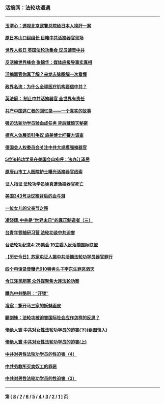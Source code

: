 ### 活摘网：法轮功遭遇
---
#### [玉清心：透视北京武警总院给日本人换肝一案](../../pages/nf5881/n13771978.md?08150430) 
#### [原日本山口组组长 目睹中共活摘器官现场](../../pages/nf5881/n13767360.md?08150430) 
#### [世界人权日 英国法轮功集会 议员谴责中共](../../pages/nf5881/n13431763.md?08150430) 
#### [反活摘世界峰会 张锦华：媒体应报导事实真相](../../pages/nf5881/n13278502.md?08150430) 
#### [活摘器官你真了解？来龙去脉图解一次看懂](../../pages/nf5881/n13013820.md?08150430) 
#### [政界名流：为什么全球医疗机构要信中共？](../../pages/nf5881/n11945479.md?08150430) 
#### [英法庭： 制止中共活摘器官 全世界有责任](../../pages/nf5881/n11330691.md?08150430) 
#### [共产中国逃亡者的回忆录——一个真实的故事](../../pages/nf5881/n10918649.md?08150430) 
#### [强迫法轮功学员验血成任务 背后藏惊天秘密](../../pages/nf5881/n4252384.md?08150430) 
#### [捷克人体展览引争议 旅美博士吁警方调查](../../pages/nf5881/n9429187.md?08150430) 
#### [德国会人权委员会关注中共大规模强摘器官](../../pages/nf5881/n8418950.md?08150430) 
#### [5位法轮功学员在美国会山疾呼：法办江泽民](../../pages/nf5881/n8101519.md?08150430) 
#### [原唐山市工人医院护士曝光活摘器官线索](../../pages/nf5881/n8076384.md?08150430) 
#### [证人指证 法轮功学员徐真遭活摘器官死亡](../../pages/nf5881/n8042467.md?08150430) 
#### [美国343号决议案背后的血与泪](../../pages/nf5881/n8020684.md?08150430) 
#### [一位女儿的父亲节之殇](../../pages/nf5881/n8014122.md?08150430) 
#### [凌晓辉:中共是“世界末日”的真正制造者（三）](../../pages/nf5881/n4210333.md?08150430) 
#### [台青年领袖研习营 法轮功谈中共迫害](../../pages/nf5881/n4141857.md?08150430) 
#### [台法轮功纪念4‧25集会 19立委入反活摘国际联盟](../../pages/nf5881/n4141821.md?08150430) 
#### [【历史今日】苏家屯证人揭中共活摘法轮功学员器官罪行](../../pages/nf5881/n4135912.md?08150430) 
#### [四个电话录音曝光610特务头子李东生罪恶滔天](../../pages/nf5881/n4040060.md?08150430) 
#### [令江泽民胆寒 众外媒聚焦大连法轮功案](../../pages/nf5881/n3932671.md?08150430) 
#### [曝光中共酷刑：“开锁”](../../pages/nf5881/n3889373.md?08150430) 
#### [凌宸：撕开马三家的妖魅画皮](../../pages/nf5881/n3849369.md?08150430) 
#### [郦剑锋：法轮功被迫害国际社会应作怎样的反思？](../../pages/nf5881/n3824560.md?08150430) 
#### [惨绝人寰 中共对女性法轮功学员的迫害(下)(组图慎入)](../../pages/nf5881/n3816285.md?08150430) 
#### [惨绝人寰 中共对女性法轮功学员的迫害(上)](../../pages/nf5881/n3815374.md?08150430) 
#### [中共对男性法轮功学员的性迫害（4）](../../pages/nf5881/n3769144.md?08150430) 
#### [中共劳教所买卖奴工的罪恶](../../pages/nf5881/n3769378.md?08150430) 
#### [中共对男性法轮功学员的性迫害（3）](../../pages/nf5881/n3768231.md?08150430) 

---
#### 第 [ [8](./8.md?08150430) / [7](./7.md?08150430) / [6](./6.md?08150430) / [5](./5.md?08150430) / [4](./4.md?08150430) / [3](./3.md?08150430) / [2](./2.md?08150430) / [1](./1.md?08150430) ] 页
